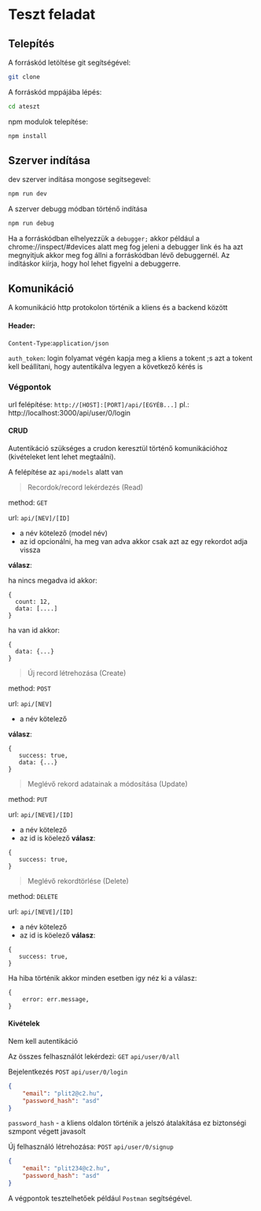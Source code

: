 # Teszt feladat

## Telepítés
A forráskód letöltése git segítségével:
```bash
git clone 
```
A forráskód mppájába lépés:
```bash
cd ateszt
```
npm modulok telepítése:
```bash
npm install
```
## Szerver indítása
dev szerver indítása mongose segitsegevel:
```bash
npm run dev
```
A szerver debugg módban történő indítása
```bash
npm run debug
```
Ha a forráskódban elhelyezzük a `debugger;` akkor például a chrome://inspect/#devices alatt meg fog jeleni a debugger link és ha azt megnyitjuk akkor meg fog állni a forráskódban lévő debuggernél.
Az indításkor kiírja, hogy hol lehet figyelni a debuggerre.

## Komunikáció
A komunikáció http protokolon történik a kliens és a backend között

#### Header:
`Content-Type`:`application/json`

`auth_token`: login folyamat végén kapja meg a kliens a tokent ;s azt a tokent kell beállítani, hogy autentikálva legyen a következő kérés is

### Végpontok
url felépítése: `http://[HOST]:[PORT]/api/[EGYÉB...]` pl.: http://localhost:3000/api/user/0/login
#### CRUD
Autentikáció szükséges a crudon keresztül történő komunikációhoz (kivételeket lent lehet megtaálni).

A felépítése az `api/models` alatt van

> Recordok/record lekérdezés (Read)

method: `GET` 

url: `api/[NEV]/[ID]`
- a név kötelező (model név)
- az id opcionálni, ha meg van adva akkor csak azt az egy rekordot adja vissza

__válasz__:

ha nincs megadva id akkor:
```
{
  count: 12,
  data: [....]
}
```
ha van id akkor:
```
{
  data: {...}
}
```


> Új record létrehozása (Create)


method: `POST` 

url: `api/[NEV]`
- a név kötelező

__válasz__:

```
{
   success: true,
   data: {...}
}
```

> Meglévő rekord adatainak a módosítása (Update)

method: `PUT` 

url: `api/[NEVE]/[ID]`
- a név kötelező
- az id is köelező
__válasz__:

```
{
   success: true,
}
```

> Meglévő rekordtörlése (Delete)

method: `DELETE` 

url: `api/[NEVE]/[ID]`
- a név kötelező
- az id is köelező
__válasz__:

```
{
   success: true,
}

```

Ha hiba történik akkor minden esetben igy néz ki a válasz:

```
{
    error: err.message,
}
```
#### Kivételek 
Nem kell autentikáció

Az összes felhasználót lekérdezi: `GET` `api/user/0/all`

Bejelentkezés `POST` `api/user/0/login` 
````json
{
	"email": "plit2@c2.hu",
	"password_hash": "asd"
}
````
`password_hash` - a kliens oldalon történik a jelszó átalakítása ez biztonségi szmpont végett javasolt

Új felhasználó létrehozása: `POST` `api/user/0/signup`
````json
{
	"email": "plit234@c2.hu",
	"password_hash": "asd"
}
````

A végpontok tesztelhetőek például `Postman` segítségével.
